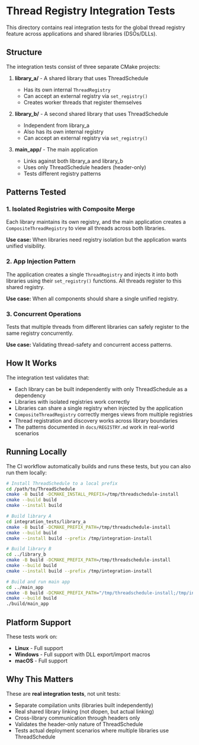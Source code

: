 # Thread Registry Integration Tests

This directory contains real integration tests for the global thread registry feature across applications and shared libraries (DSOs/DLLs).

## Structure

The integration tests consist of three separate CMake projects:

1. **library_a/** - A shared library that uses ThreadSchedule
   - Has its own internal `ThreadRegistry`
   - Can accept an external registry via `set_registry()`
   - Creates worker threads that register themselves

2. **library_b/** - A second shared library that uses ThreadSchedule
   - Independent from library_a
   - Also has its own internal registry
   - Can accept an external registry via `set_registry()`

3. **main_app/** - The main application
   - Links against both library_a and library_b
   - Uses only ThreadSchedule headers (header-only)
   - Tests different registry patterns

## Patterns Tested

### 1. Isolated Registries with Composite Merge
Each library maintains its own registry, and the main application creates a `CompositeThreadRegistry` to view all threads across both libraries.

**Use case:** When libraries need registry isolation but the application wants unified visibility.

### 2. App Injection Pattern
The application creates a single `ThreadRegistry` and injects it into both libraries using their `set_registry()` functions. All threads register to this shared registry.

**Use case:** When all components should share a single unified registry.

### 3. Concurrent Operations
Tests that multiple threads from different libraries can safely register to the same registry concurrently.

**Use case:** Validating thread-safety and concurrent access patterns.

## How It Works

The integration test validates that:
- Each library can be built independently with only ThreadSchedule as a dependency
- Libraries with isolated registries work correctly
- Libraries can share a single registry when injected by the application
- `CompositeThreadRegistry` correctly merges views from multiple registries
- Thread registration and discovery works across library boundaries
- The patterns documented in `docs/REGISTRY.md` work in real-world scenarios

## Running Locally

The CI workflow automatically builds and runs these tests, but you can also run them locally:

```bash
# Install ThreadSchedule to a local prefix
cd /path/to/ThreadSchedule
cmake -B build -DCMAKE_INSTALL_PREFIX=/tmp/threadschedule-install
cmake --build build
cmake --install build

# Build library A
cd integration_tests/library_a
cmake -B build -DCMAKE_PREFIX_PATH=/tmp/threadschedule-install
cmake --build build
cmake --install build --prefix /tmp/integration-install

# Build library B
cd ../library_b
cmake -B build -DCMAKE_PREFIX_PATH=/tmp/threadschedule-install
cmake --build build
cmake --install build --prefix /tmp/integration-install

# Build and run main app
cd ../main_app
cmake -B build -DCMAKE_PREFIX_PATH="/tmp/threadschedule-install;/tmp/integration-install"
cmake --build build
./build/main_app
```

## Platform Support

These tests work on:
- **Linux** - Full support
- **Windows** - Full support with DLL export/import macros
- **macOS** - Full support

## Why This Matters

These are **real integration tests**, not unit tests:
- Separate compilation units (libraries built independently)
- Real shared library linking (not dlopen, but actual linking)
- Cross-library communication through headers only
- Validates the header-only nature of ThreadSchedule
- Tests actual deployment scenarios where multiple libraries use ThreadSchedule
